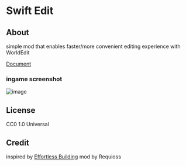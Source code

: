 # Swift Edit

## About

simple mod that enables faster/more convenient editing experience with WorldEdit

[Document](https://docs.google.com/document/d/1aYcOeXqDmLji9kgAQyQlaIMHrVZqRIGg45zs5N0i-GI/edit?usp=sharing)

### ingame screenshot
![image](https://github.com/TEAMWESTmc/SwiftEdit/assets/92867017/a3730939-db87-4066-bc00-34e717dbdecf)


## License

CC0 1.0 Universal

## Credit

inspired by [Effortless Building](https://www.curseforge.com/minecraft/mc-mods/effortless-building/) mod by Requioss


